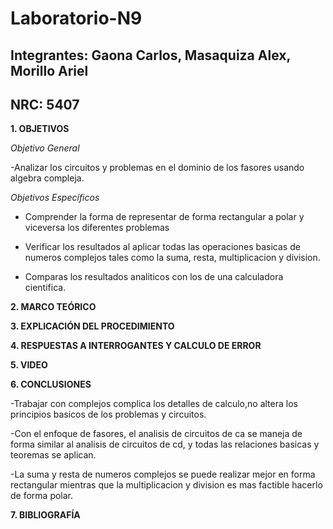 # Laboratorio-N9
## Integrantes: Gaona Carlos, Masaquiza Alex, Morillo Ariel
## NRC: 5407

**1. OBJETIVOS**

_Objetivo General_

-Analizar los circuitos y problemas en el dominio de los fasores usando algebra compleja.

_Objetivos Específicos_

- Comprender la forma de representar de forma rectangular a polar y viceversa los diferentes problemas

- Verificar los resultados al aplicar todas las operaciones basicas de numeros complejos tales como la suma, resta, multiplicacion y division.

- Comparas los resultados analiticos con los de una calculadora cientifica.

**2. MARCO TEÓRICO**





**3. EXPLICACIÓN DEL PROCEDIMIENTO**



**4. RESPUESTAS A INTERROGANTES Y CALCULO DE ERROR**   



**5. VIDEO**       




**6. CONCLUSIONES**

-Trabajar con complejos complica los detalles de calculo,no altera los principios basicos de los problemas y circuitos.

-Con el enfoque de fasores, el analisis de circuitos de ca se maneja de forma similar al analisis de circuitos de cd, y todas las relaciones basicas y teoremas se aplican.

-La suma y resta de numeros complejos se puede realizar mejor en forma rectangular mientras que la multiplicacion y division es mas factible hacerlo de forma polar. 

**7. BIBLIOGRAFÍA**



